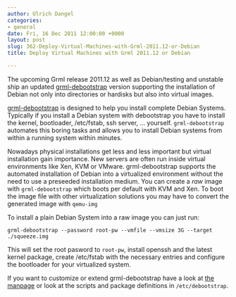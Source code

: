 ```yaml
---
author: Ulrich Dangel
categories:
- general
date: Fri, 16 Dec 2011 12:00:00 +0000
layout: post
slug: 362-Deploy-Virtual-Machines-with-Grml-2011.12-or-Debian
title: Deploy Virtual Machines with Grml 2011.12 or Debian

---
```

The upcoming Grml release 2011\.12 as well as Debian/testing and unstable ship an updated [grml\-debootstrap](https://grml.org/grml-debootstrap/) version supporting the installation of Debian not only into directories or hardisks but also into virtual images.

[grml\-debootstrap](https://grml.org/grml-debootstrap/) is designed to help you install complete Debian Systems. Typically if you install a Debian system with debootstrap you have to install the kernel, bootloader, /etc/fstab, ssh server, … yourself. `grml-debootstrap` automates this boring tasks and allows you to install Debian systems from within a running system within minutes.

Nowadays physical installations get less and less important but virtual installation gain importance. New servers are often run inside virtual environments like Xen, KVM or VMware. grml\-debootstrap supports the automated installation of Debian into a virtualized environment without the need to use a preseeded installation medium. You can create a *raw* image with `grml-debootstrap` which boots per default with KVM and Xen. To boot the image file with other virtualization solutions you may have to convert the generated image with `qemu-img`

To install a plain Debian System into a raw image you can just run:

```
grml-debootstrap --password root-pw --vmfile --vmsize 3G --target ./squeeze.img
```  

This will set the root pasword to `root-pw`, install openssh and the latest kernel package, create /etc/fstab with the necessary entries and configure the bootloader for your virtualized system.

If you want to customize or extend grml\-debootstrap have a look at [the manpage](https://grml.org/grml-debootstrap/) or look at the scripts and package definitions in `/etc/debootstrap`.
